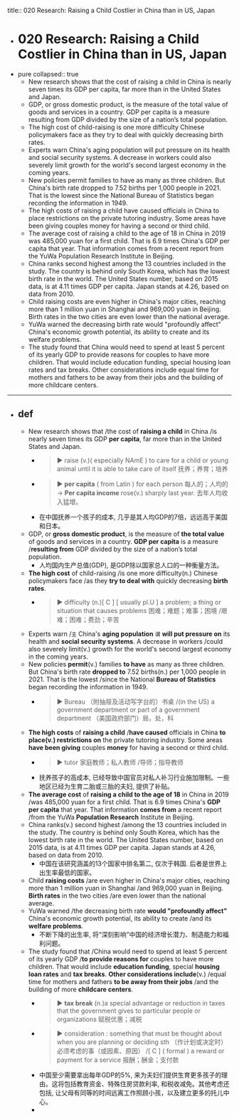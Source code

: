 title:: 020 Research: Raising a Child Costlier in China than in US, Japan

- # 020 Research: Raising a Child Costlier in China than in US, Japan
- pure
  collapsed:: true
	- New research shows that the cost of raising a child in China is nearly seven times its GDP per capita, far more than in the United States and Japan.
	- GDP, or gross domestic product, is the measure of the total value of goods and services in a country. GDP per capita is a measure resulting from GDP divided by the size of a nation’s total population.
	- The high cost of child-raising is one more difficulty Chinese policymakers face as they try to deal with quickly decreasing birth rates.
	- Experts warn China's aging population will put pressure on its health and social security systems. A decrease in workers could also severely limit growth for the world's second largest economy in the coming years.
	- New policies permit families to have as many as three children. But China's birth rate dropped to 7.52 births per 1,000 people in 2021. That is the lowest since the National Bureau of Statistics began recording the information in 1949.
	- The high costs of raising a child have caused officials in China to place restrictions on the private tutoring industry. Some areas have been giving couples money for having a second or third child.
	- The average cost of raising a child to the age of 18 in China in 2019 was 485,000 yuan for a first child. That is 6.9 times China's GDP per capita that year. That information comes from a recent report from the YuWa Population Research Institute in Beijing.
	- China ranks second highest among the 13 countries included in the study. The country is behind only South Korea, which has the lowest birth rate in the world. The United States number, based on 2015 data, is at 4.11 times GDP per capita. Japan stands at 4.26, based on data from 2010.
	- Child raising costs are even higher in China's major cities, reaching more than 1 million yuan in Shanghai and 969,000 yuan in Beijing. Birth rates in the two cities are even lower than the national average.
	- YuWa warned the decreasing birth rate would "profoundly affect" China's economic growth potential, its ability to create and its welfare problems.
	- The study found that China would need to spend at least 5 percent of its yearly GDP to provide reasons for couples to have more children. That would include education funding, special housing loan rates and tax breaks. Other considerations include equal time for mothers and fathers to be away from their jobs and the building of more childcare centers.
- ---
- ## def
	- New research shows that /the cost of **raising a child** in China /is nearly seven times its GDP **per capita**, far more than in the United States and Japan.
		- > ▶ raise (v.)( especially NAmE ) to care for a child or young animal until it is able to take care of itself 抚养；养育；培养
		- > ▶  **per capita** ( from Latin ) for each person 每人的；人均的
		  -> **Per capita income** rose(v.) sharply last year. 去年人均收入猛增。
		- 在中国抚养一个孩子的成本, 几乎是其人均GDP的7倍，远远高于美国和日本。
	- GDP, or **gross domestic product**, is the measure of **the total value** of goods and services in a country. **GDP per capita** is a measure /**resulting from** GDP divided by the size of a nation’s total population.
		- 人均国内生产总值(GDP), 是GDP除以国家总人口的一种衡量方法。
	- **The high cost** of child-raising /is one more difficulty(n.) Chinese policymakers face /as they **try to deal with** quickly decreasing **birth rates**.
		- > ▶ difficulty (n.)[ C ] [ usually pl.U ] a problem; a thing or situation that causes problems 困难；难题；难事；困境 /艰难；困难；费劲；辛苦
	- Experts warn /`主` China's **aging population** `谓` **will put pressure on** its health and **social security systems**. A decrease in workers /could also severely limit(v.) growth for the world's second largest economy in the coming years.
	- New policies **permit**(v.) families **to have** as many as three children. But China's birth rate **dropped to** 7.52 births(n.) per 1,000 people in 2021. That is the lowest /since the National **Bureau of Statistics** began recording the information in 1949.
		- > ▶ Bureau  （附抽屉及活动写字台的）书桌 /(in the US) a government department or part of a government department （美国政府部门）局，处，科
	- **The high costs** of **raising a child** /**have caused** officials in China **to place(v.) restrictions on** the private tutoring industry. Some areas **have been giving** couples **money** for having a second or third child.
		- > ▶ tutor  家庭教师；私人教师 /导师；指导教师
		- 抚养孩子的高成本, 已经导致中国官员对私人补习行业施加限制。一些地区已经为生育二胎或三胎的夫妇, 提供了补贴。
	- **The average cost** of **raising a child to the age of 18** in China in 2019 /was 485,000 yuan for a first child. That is 6.9 times China's **GDP per capita** that year. That information **comes from** a recent report /from the YuWa **Population Research** Institute in Beijing.
	- China ranks(v.) second highest /among the 13 countries included in the study. The country is behind only South Korea, which has the lowest birth rate in the world. The United States number, based on 2015 data, is at 4.11 times GDP per capita. Japan stands at 4.26, based on data from 2010.
		- 中国在该研究涵盖的13个国家中排名第二, 仅次于韩国. 后者是世界上出生率最低的国家。
	- Child **raising costs** /are even higher in China's major cities, reaching more than 1 million yuan in Shanghai /and 969,000 yuan in Beijing. **Birth rates** in the two cities /are even lower than the national average.
	- YuWa warned /the decreasing birth rate **would "profoundly affect"** China's economic growth potential, its ability to create /and its **welfare problems**.
		- 不断下降的出生率, 将“深刻影响”中国的经济增长潜力、制造能力和福利问题。
	- The study found that /China would need to spend at least 5 percent of its yearly GDP /**to provide reasons for** couples to have more children. That would include **education funding**, special **housing loan rates** and **tax breaks**. **Other considerations include**(v.) /equal time for mothers and fathers **to be away from their jobs** /and the building of more **childcare centers**.
		- > ▶ **tax break** (n.)a special advantage or reduction in taxes that the government gives to particular people or organizations 赋税优惠；减税
		- > ▶ consideration : something that must be thought about when you are planning or deciding sth （作计划或决定时）必须考虑的事（或因素、原因） /[ C ] ( formal ) a reward or payment for a service 报酬；酬金；支付款
		- 中国至少需要拿出每年GDP的5%, 来为夫妇们提供生育更多孩子的理由。这将包括教育资金、特殊住房贷款利率, 和税收减免。其他考虑还包括, 让父母有同等的时间远离工作照顾小孩，以及建立更多的托儿中心。
		-